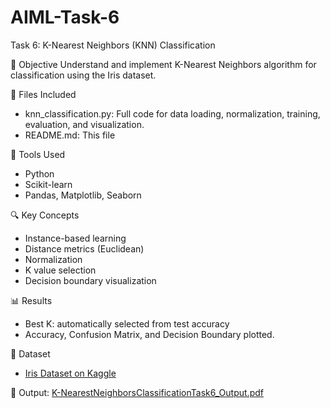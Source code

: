 # AIML-Task-6
 Task 6: K-Nearest Neighbors (KNN) Classification

 📌 Objective
Understand and implement K-Nearest Neighbors algorithm for classification using the Iris dataset.

 📁 Files Included
- knn_classification.py: Full code for data loading, normalization, training, evaluation, and visualization.
- README.md: This file

 🔧 Tools Used
- Python
- Scikit-learn
- Pandas, Matplotlib, Seaborn

 🔍 Key Concepts
- Instance-based learning
- Distance metrics (Euclidean)
- Normalization
- K value selection
- Decision boundary visualization

 📊 Results
- Best K: automatically selected from test accuracy
- Accuracy, Confusion Matrix, and Decision Boundary plotted.

 📂 Dataset
- [Iris Dataset on Kaggle](https://www.kaggle.com/datasets/uciml/iris)

 📂 Output:
  [K-NearestNeighborsClassificationTask6_Output.pdf](https://github.com/user-attachments/files/20996053/K-NearestNeighborsClassificationTask6_Output.pdf)

